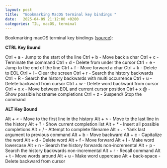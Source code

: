 ```yaml
---
layout: post
title:  "Bookmarking MacOS terminal key bindings "
date:   2025-04-09 21:12:00 +0200
categories: TIL, macOS, terminal
---
```

Bookmarking macOS terminal key bindings ([source](https://superuser.com/a/362115)):

**CTRL Key Bound**

Ctrl + a - Jump to the start of the line
Ctrl + b - Move back a char
Ctrl + c - Terminate the command
Ctrl + d - Delete from under the cursor
Ctrl + e - Jump to the end of the line
Ctrl + f - Move forward a char
Ctrl + k - Delete to EOL
Ctrl + l - Clear the screen
Ctrl + r - Search the history backwards
Ctrl + R - Search the history backwards with multi occurrence
Ctrl + u - Delete backward from cursor
Ctrl + w - Delete word backward from cursor
Ctrl + x x - Move between EOL and current cursor position
Ctrl + x @ - Show possible hostname completions
Ctrl + z - Suspend/ Stop the command

**ALT Key Bound**

Alt + < - Move to the first line in the history
Alt + > - Move to the last line in the history
Alt + ? - Show current completion list
Alt + * - Insert all possible completions
Alt + / - Attempt to complete filename
Alt + . - Yank last argument to previous command
Alt + b - Move backward
Alt + c - Capitalize the word
Alt + d - Delete word
Alt + f - Move forward
Alt + l - Make word lowercase
Alt + n - Search the history forwards non-incremental
Alt + p - Search the history backwards non-incremental
Alt + r - Recall command
Alt + t - Move words around
Alt + u - Make word uppercase
Alt + back-space - Delete backward from cursor
